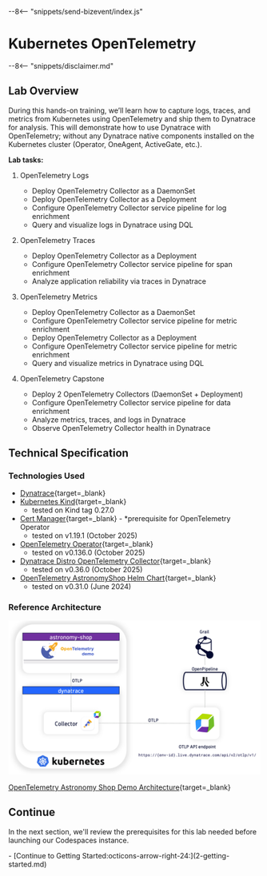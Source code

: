 --8<-- "snippets/send-bizevent/index.js"
# Kubernetes OpenTelemetry

--8<-- "snippets/disclaimer.md"

## Lab Overview

During this hands-on training, we’ll learn how to capture logs, traces, and metrics from Kubernetes using OpenTelemetry and ship them to Dynatrace for analysis.  This will demonstrate how to use Dynatrace with OpenTelemetry; without any Dynatrace native components installed on the Kubernetes cluster (Operator, OneAgent, ActiveGate, etc.).

**Lab tasks:**

1. OpenTelemetry Logs

    - Deploy OpenTelemetry Collector as a DaemonSet
    - Deploy OpenTelemetry Collector as a Deployment
    - Configure OpenTelemetry Collector service pipeline for log enrichment
    - Query and visualize logs in Dynatrace using DQL

2. OpenTelemetry Traces

    - Deploy OpenTelemetry Collector as a Deployment
    - Configure OpenTelemetry Collector service pipeline for span enrichment
    - Analyze application reliability via traces in Dynatrace

3. OpenTelemetry Metrics

    - Deploy OpenTelemetry Collector as a DaemonSet
    - Configure OpenTelemetry Collector service pipeline for metric enrichment
    - Deploy OpenTelemetry Collector as a Deployment
    - Configure OpenTelemetry Collector service pipeline for metric enrichment
    - Query and visualize metrics in Dynatrace using DQL

4. OpenTelemetry Capstone

    - Deploy 2 OpenTelemetry Collectors (DaemonSet + Deployment)
    - Configure OpenTelemetry Collector service pipeline for data enrichment
    - Analyze metrics, traces, and logs in Dynatrace
    - Observe OpenTelemetry Collector health in Dynatrace

## Technical Specification

### Technologies Used
- [Dynatrace](https://www.dynatrace.com/trial){target=_blank}
- [Kubernetes Kind](https://kind.sigs.k8s.io/){target=_blank}
    - tested on Kind tag 0.27.0
- [Cert Manager](https://cert-manager.io/){target=_blank} - *prerequisite for OpenTelemetry Operator
    - tested on v1.19.1 (October 2025)
- [OpenTelemetry Operator](https://github.com/open-telemetry/opentelemetry-operator){target=_blank}
    - tested on v0.136.0 (October 2025)
- [Dynatrace Distro OpenTelemetry Collector](https://github.com/Dynatrace/dynatrace-otel-collector){target=_blank}
    - tested on v0.36.0 (October 2025)
- [OpenTelemetry AstronomyShop Helm Chart](https://opentelemetry.io/docs/platforms/kubernetes/helm/demo/){target=_blank}
    - tested on v0.31.0 (June 2024)

### Reference Architecture
![Reference Architecture](img/lab_reference_architecture.png)

[OpenTelemetry Astronomy Shop Demo Architecture](https://opentelemetry.io/docs/demo/architecture/){target=_blank}

## Continue

In the next section, we'll review the prerequisites for this lab needed before launching our Codespaces instance.

<div class="grid cards" markdown>
- [Continue to Getting Started:octicons-arrow-right-24:](2-getting-started.md)
</div>